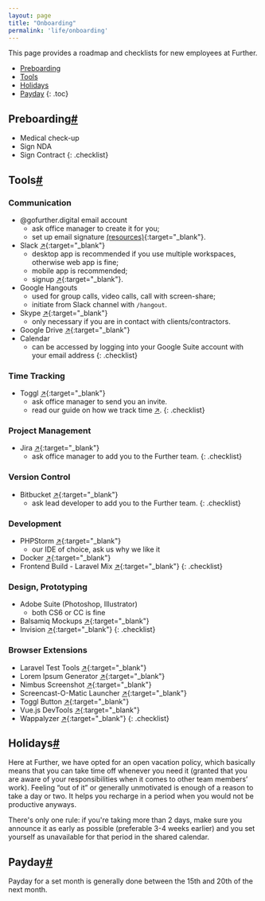 ```yaml
---
layout: page
title: "Onboarding"
permalink: 'life/onboarding'
---
```

This page provides a roadmap and checklists for new employees at Further.

- [Preboarding](#preboarding)
- [Tools](#tools)
- [Holidays](#holidays)
- [Payday](#payday)
{: .toc}

## Preboarding[#](#pre-onboarding)
- Medical check-up
- Sign NDA
- Sign Contract
{: .checklist}

## Tools[#](#tools)

### Communication
- @gofurther.digital email account
    - ask office manager to create it for you;
    - set up email signature [(resources)](http://bit.ly/2K7FsR6){:target="_blank"}.
- Slack [&#x2197;](https://slack.com){:target="_blank"}
    - desktop app is recommended if you use multiple workspaces, otherwise web app is fine;
    - mobile app is recommended;
    - signup [&#x2197;](https://goteamfurther.slack.com/signup){:target="_blank"}.
- Google Hangouts
    - used for group calls, video calls, call with screen-share;
    - initiate from Slack channel with ```/hangout```.
- Skype [&#x2197;](https://skype.com/en/get-skype/){:target="_blank"} 
    - only necessary if you are in contact with clients/contractors.
- Google Drive [&#x2197;](drive.google.com){:target="_blank"}
- Calendar
    - can be accessed by logging into your Google Suite account with your email address
{: .checklist}

### Time Tracking
- Toggl [&#x2197;](https://toggl.com){:target="_blank"}
    - ask office manager to send you an invite.
    - read our guide on how we track time [&#x2197;](/life/time-tracking).
{: .checklist}

### Project Management
- Jira [&#x2197;](https://id.atlassian.com/signup){:target="_blank"} 
    - ask office manager to add you to the Further team.
{: .checklist}

### Version Control
- Bitbucket [&#x2197;](https://bitbucket.org/account/signup/){:target="_blank"} 
    - ask lead developer to add you to the Further team.
{: .checklist}

### Development
- PHPStorm [&#x2197;](https://www.jetbrains.com/phpstorm/){:target="_blank"}
    - our IDE of choice, ask us why we like it
- Docker [&#x2197;](https://www.docker.com/community-edition#/download){:target="_blank"}
- Frontend Build - Laravel Mix [&#x2197;](https://github.com/JeffreyWay/laravel-mix){:target="_blank"}
{: .checklist}
    
### Design, Prototyping
- Adobe Suite (Photoshop, Illustrator)
    - both CS6 or CC is fine
- Balsamiq Mockups [&#x2197;](https://balsamiq.com/products/){:target="_blank"}
- Invision [&#x2197;](https://www.invisionapp.com){:target="_blank"}
{: .checklist}

### Browser Extensions
- Laravel Test Tools [&#x2197;](https://chrome.google.com/webstore/detail/laravel-testtools/ddieaepnbjhgcbddafciempnibnfnakl){:target="_blank"}
- Lorem Ipsum Generator [&#x2197;](https://chrome.google.com/webstore/detail/lorem-ipsum-generator-def/mcdcbjjoakogbcopinefncmkcamnfkdb){:target="_blank"}
- Nimbus Screenshot [&#x2197;](https://chrome.google.com/webstore/detail/nimbus-screenshot-screen/bpconcjcammlapcogcnnelfmaeghhagj){:target="_blank"}
- Screencast-O-Matic Launcher [&#x2197;](https://chrome.google.com/webstore/detail/screencast-o-matic-launch/eefedolmcildfckjamddopaplfiiankl){:target="_blank"}
- Toggl Button [&#x2197;](https://chrome.google.com/webstore/detail/toggl-button-productivity/oejgccbfbmkkpaidnkphaiaecficdnfn){:target="_blank"}
- Vue.js DevTools [&#x2197;](https://chrome.google.com/webstore/detail/vuejs-devtools/nhdogjmejiglipccpnnnanhbledajbpd){:target="_blank"}
- Wappalyzer [&#x2197;](https://chrome.google.com/webstore/detail/wappalyzer/gppongmhjkpfnbhagpmjfkannfbllamg){:target="_blank"}
{: .checklist}

## Holidays[#](#holidays)
Here at Further, we have opted for an open vacation policy, which basically means that you can take time off whenever you need it (granted that you are aware of your responsibilities when it comes to other team members’ work). Feeling “out of it” or generally unmotivated is enough of a reason to take a day or two. It helps you recharge in a period when you would not be productive anyways.

There's only one rule: if you're taking more than 2 days, make sure you announce it as early as possible (preferable 3-4 weeks earlier) and you set yourself as unavailable for that period in the shared calendar.

## Payday[#](#payday)
Payday for a set month is generally done between the 15th and 20th of the next month.
